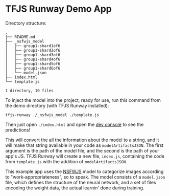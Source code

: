 # TFJS Runway Demo App

Directory structure:
```
.
├── README.md
├── _nsfwjs_model
│   ├── group1-shard1of6
│   ├── group1-shard2of6
│   ├── group1-shard3of6
│   ├── group1-shard4of6
│   ├── group1-shard5of6
│   ├── group1-shard6of6
│   └── model.json
├── index.html
└── template.js

1 directory, 10 files
```
To inject the model into the project, ready for use, run this command from
the demo directory (with TFJS Runway installed):

`tfjs-runway ./_nsfwjs_model ./template.js`

Then just open `./index.html` and open the [dev console](https://developers.google.com/web/tools/chrome-devtools/open) to see the predictions!

This will convert the all the information about the model to a string,
and it will make that string available in your code as `modelArtifactsJSON`. The first argument is
the path of the model file, and the second is the path of your app's JS. TFJS Runway
will create a new file, `index.js`, containing the code from `template.js` with the
addition of `modelArtifactsJSON`.

This example app uses the [NSFWJS](https://github.com/infinitered/nsfwjs) model
to categorize images according to "work-appropriateness", so to speak. The model
consists of a `model.json` file, which defines the structure of the neural network,
and a set of files encoding the weight data, the actual learnin' done during training.